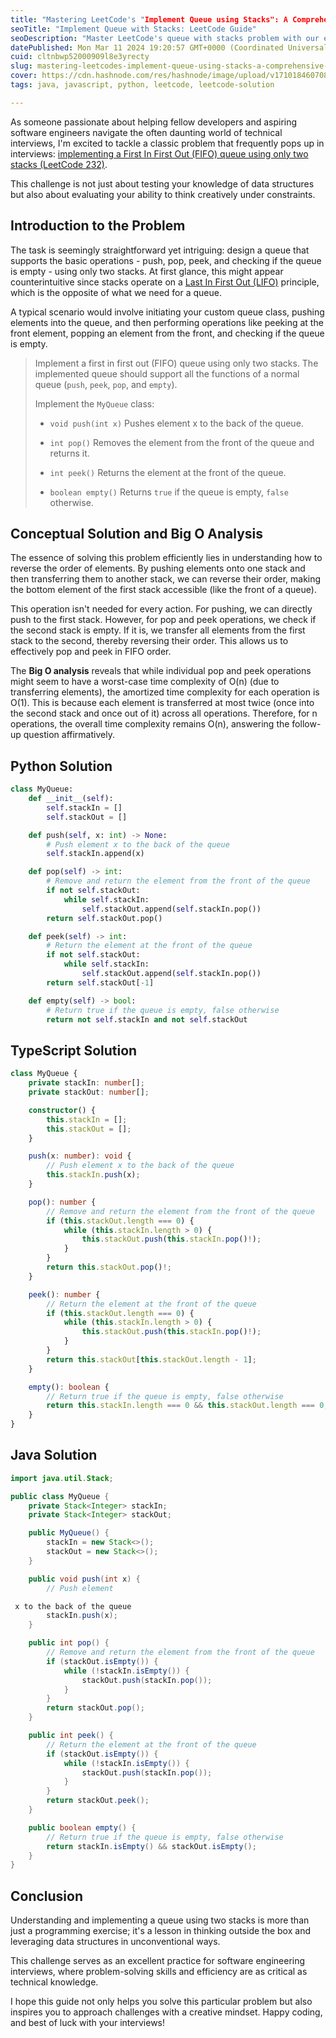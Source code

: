 ```yaml
---
title: "Mastering LeetCode's "Implement Queue using Stacks": A Comprehensive Guide for Aspiring Software Engineers"
seoTitle: "Implement Queue with Stacks: LeetCode Guide"
seoDescription: "Master LeetCode's queue with stacks problem with our expert guide. Learn efficient solutions in Python, TypeScript, and Java for your next interview."
datePublished: Mon Mar 11 2024 19:20:57 GMT+0000 (Coordinated Universal Time)
cuid: cltnbwp52000909l8e3yrecty
slug: mastering-leetcodes-implement-queue-using-stacks-a-comprehensive-guide-for-aspiring-software-engineers
cover: https://cdn.hashnode.com/res/hashnode/image/upload/v1710184607085/eb9c560d-b870-4fd7-8fb2-c4ea90631d96.webp
tags: java, javascript, python, leetcode, leetcode-solution

---
```


As someone passionate about helping fellow developers and aspiring software engineers navigate the often daunting world of technical interviews, I'm excited to tackle a classic problem that frequently pops up in interviews: [implementing a First In First Out (FIFO) queue using only two stacks (LeetCode 232)](https://leetcode.com/problems/implement-queue-using-stacks/).

This challenge is not just about testing your knowledge of data structures but also about evaluating your ability to think creatively under constraints.

## Introduction to the Problem

The task is seemingly straightforward yet intriguing: design a queue that supports the basic operations - push, pop, peek, and checking if the queue is empty - using only two stacks. At first glance, this might appear counterintuitive since stacks operate on a [Last In First Out (LIFO)](https://www.geeksforgeeks.org/lifo-last-in-first-out-approach-in-programming/) principle, which is the opposite of what we need for a queue.

A typical scenario would involve initiating your custom queue class, pushing elements into the queue, and then performing operations like peeking at the front element, popping an element from the front, and checking if the queue is empty.

> Implement a first in first out (FIFO) queue using only two stacks. The implemented queue should support all the functions of a normal queue (`push`, `peek`, `pop`, and `empty`).
> 
> Implement the `MyQueue` class:
> 
> * `void push(int x)` Pushes element x to the back of the queue.
>     
> * `int pop()` Removes the element from the front of the queue and returns it.
>     
> * `int peek()` Returns the element at the front of the queue.
>     
> * `boolean empty()` Returns `true` if the queue is empty, `false` otherwise.
>     

## Conceptual Solution and Big O Analysis

The essence of solving this problem efficiently lies in understanding how to reverse the order of elements. By pushing elements onto one stack and then transferring them to another stack, we can reverse their order, making the bottom element of the first stack accessible (like the front of a queue).

This operation isn't needed for every action. For pushing, we can directly push to the first stack. However, for pop and peek operations, we check if the second stack is empty. If it is, we transfer all elements from the first stack to the second, thereby reversing their order. This allows us to effectively pop and peek in FIFO order.

The **Big O analysis** reveals that while individual pop and peek operations might seem to have a worst-case time complexity of O(n) (due to transferring elements), the amortized time complexity for each operation is O(1). This is because each element is transferred at most twice (once into the second stack and once out of it) across all operations. Therefore, for n operations, the overall time complexity remains O(n), answering the follow-up question affirmatively.

## Python Solution

```python
class MyQueue:
    def __init__(self):
        self.stackIn = []
        self.stackOut = []

    def push(self, x: int) -> None:
        # Push element x to the back of the queue
        self.stackIn.append(x)

    def pop(self) -> int:
        # Remove and return the element from the front of the queue
        if not self.stackOut:
            while self.stackIn:
                self.stackOut.append(self.stackIn.pop())
        return self.stackOut.pop()

    def peek(self) -> int:
        # Return the element at the front of the queue
        if not self.stackOut:
            while self.stackIn:
                self.stackOut.append(self.stackIn.pop())
        return self.stackOut[-1]

    def empty(self) -> bool:
        # Return true if the queue is empty, false otherwise
        return not self.stackIn and not self.stackOut
```

## TypeScript Solution

```typescript
class MyQueue {
    private stackIn: number[];
    private stackOut: number[];

    constructor() {
        this.stackIn = [];
        this.stackOut = [];
    }

    push(x: number): void {
        // Push element x to the back of the queue
        this.stackIn.push(x);
    }

    pop(): number {
        // Remove and return the element from the front of the queue
        if (this.stackOut.length === 0) {
            while (this.stackIn.length > 0) {
                this.stackOut.push(this.stackIn.pop()!);
            }
        }
        return this.stackOut.pop()!;
    }

    peek(): number {
        // Return the element at the front of the queue
        if (this.stackOut.length === 0) {
            while (this.stackIn.length > 0) {
                this.stackOut.push(this.stackIn.pop()!);
            }
        }
        return this.stackOut[this.stackOut.length - 1];
    }

    empty(): boolean {
        // Return true if the queue is empty, false otherwise
        return this.stackIn.length === 0 && this.stackOut.length === 0;
    }
}
```

## Java Solution

```java
import java.util.Stack;

public class MyQueue {
    private Stack<Integer> stackIn;
    private Stack<Integer> stackOut;

    public MyQueue() {
        stackIn = new Stack<>();
        stackOut = new Stack<>();
    }

    public void push(int x) {
        // Push element

 x to the back of the queue
        stackIn.push(x);
    }

    public int pop() {
        // Remove and return the element from the front of the queue
        if (stackOut.isEmpty()) {
            while (!stackIn.isEmpty()) {
                stackOut.push(stackIn.pop());
            }
        }
        return stackOut.pop();
    }

    public int peek() {
        // Return the element at the front of the queue
        if (stackOut.isEmpty()) {
            while (!stackIn.isEmpty()) {
                stackOut.push(stackIn.pop());
            }
        }
        return stackOut.peek();
    }

    public boolean empty() {
        // Return true if the queue is empty, false otherwise
        return stackIn.isEmpty() && stackOut.isEmpty();
    }
}
```

## **Conclusion**

Understanding and implementing a queue using two stacks is more than just a programming exercise; it's a lesson in thinking outside the box and leveraging data structures in unconventional ways.

This challenge serves as an excellent practice for software engineering interviews, where problem-solving skills and efficiency are as critical as technical knowledge.

I hope this guide not only helps you solve this particular problem but also inspires you to approach challenges with a creative mindset. Happy coding, and best of luck with your interviews!